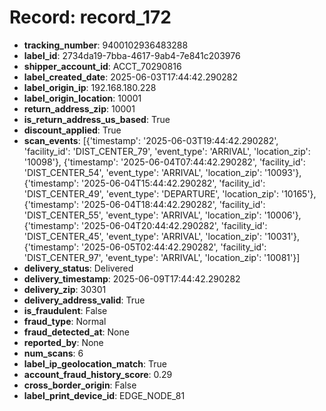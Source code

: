 # Record: record_172

- **tracking_number**: 9400102936483288
- **label_id**: 2734da19-7bba-4617-9ab4-7e841c203976
- **shipper_account_id**: ACCT_70290816
- **label_created_date**: 2025-06-03T17:44:42.290282
- **label_origin_ip**: 192.168.180.228
- **label_origin_location**: 10001
- **return_address_zip**: 10001
- **is_return_address_us_based**: True
- **discount_applied**: True
- **scan_events**: [{'timestamp': '2025-06-03T19:44:42.290282', 'facility_id': 'DIST_CENTER_79', 'event_type': 'ARRIVAL', 'location_zip': '10098'}, {'timestamp': '2025-06-04T07:44:42.290282', 'facility_id': 'DIST_CENTER_54', 'event_type': 'ARRIVAL', 'location_zip': '10093'}, {'timestamp': '2025-06-04T15:44:42.290282', 'facility_id': 'DIST_CENTER_49', 'event_type': 'DEPARTURE', 'location_zip': '10165'}, {'timestamp': '2025-06-04T18:44:42.290282', 'facility_id': 'DIST_CENTER_55', 'event_type': 'ARRIVAL', 'location_zip': '10006'}, {'timestamp': '2025-06-04T20:44:42.290282', 'facility_id': 'DIST_CENTER_45', 'event_type': 'ARRIVAL', 'location_zip': '10031'}, {'timestamp': '2025-06-05T02:44:42.290282', 'facility_id': 'DIST_CENTER_97', 'event_type': 'ARRIVAL', 'location_zip': '10081'}]
- **delivery_status**: Delivered
- **delivery_timestamp**: 2025-06-09T17:44:42.290282
- **delivery_zip**: 30301
- **delivery_address_valid**: True
- **is_fraudulent**: False
- **fraud_type**: Normal
- **fraud_detected_at**: None
- **reported_by**: None
- **num_scans**: 6
- **label_ip_geolocation_match**: True
- **account_fraud_history_score**: 0.29
- **cross_border_origin**: False
- **label_print_device_id**: EDGE_NODE_81